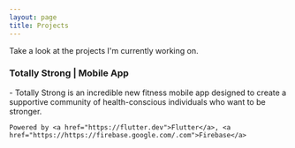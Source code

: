 ```yaml
---
layout: page
title: Projects
---
```


<p class="message">
Take a look at the projects I'm currently working on.
</p>

<h3>Totally Strong | Mobile App</h3> 
- Totally Strong is an incredible new fitness mobile app designed to create a supportive community of health-conscious individuals who want to be stronger.

    Powered by <a href="https://flutter.dev">Flutter</a>, <a href="https://https://firebase.google.com/.com">Firebase</a>
 
